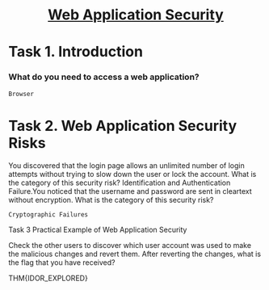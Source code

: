 # <div align="center">[Web Application Security](https://tryhackme.com/r/room/introwebapplicationsecurity)</div>


<div align="center"></div>

# Task 1. Introduction

### What do you need to access a web application?
```
Browser
```

# Task 2. Web Application Security Risks

You discovered that the login page allows an unlimited number of login attempts without trying to slow down the user or lock the account. What is the category of this security risk?
Identification and Authentication Failure.You noticed that the username and password are sent in cleartext without encryption. What is the category of this security risk?
```
Cryptographic Failures
```
Task 3
Practical Example of Web Application Security


Check the other users to discover which user account was used to make the malicious changes and revert them. After reverting the changes, what is the flag that you have received?

THM{IDOR_EXPLORED}
